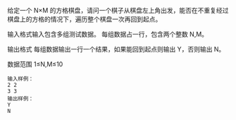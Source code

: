 给定一个 N×M 的方格棋盘，请问一个棋子从棋盘左上角出发，能否在不重复经过棋盘上的方格的情况下，遍历整个棋盘一次再回到起点。

输入格式输入包含多组测试数据。
每组数据占一行，包含两个整数 N,M。

输出格式
每组数据输出一行一个结果，如果能回到起点则输出 Y，否则输出 N。

数据范围
1≤N,M≤10

```
输入样例：
2 2
3 3
输出样例：
Y
N
```

